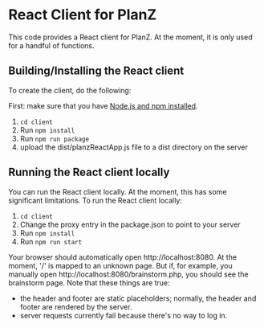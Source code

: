 # React Client for PlanZ

This code provides a React client for PlanZ. At the moment, it is only used for a handful of functions.

## Building/Installing the React client

To create the client, do the following:

First: make sure that you have [Node.js and npm installed](https://nodejs.org/en/download/).

1. `cd client`
2. Run `npm install`
3. Run `npm run package`
4. upload the dist/planzReactApp.js file to a dist directory on the server

## Running the React client locally

You can run the React client locally. At the moment, this has some significant limitations. To run the
React client locally:

1. `cd client`
2. Change the proxy entry in the package.json to point to your server
3. Run `npm install`
4. Run `npm run start`

Your browser should automatically open http://localhost:8080. At the moment, '/' is mapped to an
unknown page. But if, for example, you manually open http://localhost:8080/brainstorm.php, you should see
the brainstorm page. Note that these things are true:

- the header and footer are static placeholders; normally, the header and footer are rendered by the server.
- server requests currently fail because there's no way to log in.